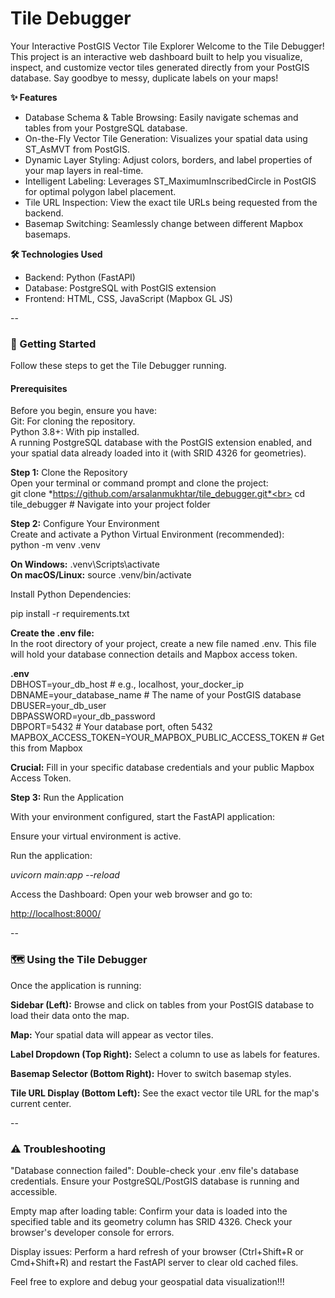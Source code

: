 # **Tile Debugger**<br>
Your Interactive PostGIS Vector Tile Explorer
Welcome to the Tile Debugger! This project is an interactive web dashboard built to help you visualize, inspect, and customize vector tiles generated directly from your PostGIS database. Say goodbye to messy, duplicate labels on your maps!

**✨ Features**<br>
* Database Schema & Table Browsing: Easily navigate schemas and tables from your PostgreSQL database.<br>
* On-the-Fly Vector Tile Generation: Visualizes your spatial data using ST_AsMVT from PostGIS.<br>
* Dynamic Layer Styling: Adjust colors, borders, and label properties of your map layers in real-time.<br>
* Intelligent Labeling: Leverages ST_MaximumInscribedCircle in PostGIS for optimal polygon label placement.<br>
* Tile URL Inspection: View the exact tile URLs being requested from the backend.<br>
* Basemap Switching: Seamlessly change between different Mapbox basemaps.<br>

**🛠️ Technologies Used**<br>
* Backend: Python (FastAPI)<br>
* Database: PostgreSQL with PostGIS extension<br>
* Frontend: HTML, CSS, JavaScript (Mapbox GL JS)<br>

--

### 🚀 Getting Started
Follow these steps to get the Tile Debugger running.

#### Prerequisites
Before you begin, ensure you have:<br>
Git: For cloning the repository.<br>
Python 3.8+: With pip installed.<br>
A running PostgreSQL database with the PostGIS extension enabled, and your spatial data already loaded into it (with SRID 4326 for geometries).<br>

**Step 1:** Clone the Repository<br>
Open your terminal or command prompt and clone the project:<br>
git clone *https://github.com/arsalanmukhtar/tile_debugger.git*<br>
cd tile_debugger # Navigate into your project folder

**Step 2:** Configure Your Environment<br>
Create and activate a Python Virtual Environment (recommended):<br>
python -m venv .venv

**On Windows:** .venv\Scripts\activate<br>
**On macOS/Linux:** source .venv/bin/activate

Install Python Dependencies:

pip install -r requirements.txt

**Create the .env file:**<br>
In the root directory of your project, create a new file named .env. This file will hold your database connection details and Mapbox access token.

**.env**<br>
DBHOST=your_db_host # e.g., localhost, your_docker_ip<br>
DBNAME=your_database_name # The name of your PostGIS database<br>
DBUSER=your_db_user<br>
DBPASSWORD=your_db_password<br>
DBPORT=5432 # Your database port, often 5432<br>
MAPBOX_ACCESS_TOKEN=YOUR_MAPBOX_PUBLIC_ACCESS_TOKEN # Get this from Mapbox

**Crucial:** Fill in your specific database credentials and your public Mapbox Access Token.

**Step 3:** Run the Application

With your environment configured, start the FastAPI application:

Ensure your virtual environment is active.

Run the application:

*uvicorn main:app --reload*

Access the Dashboard:
Open your web browser and go to:

[http://localhost:8000/](http://127.0.0.1:8000/)

--

### **🗺️ Using the Tile Debugger**
Once the application is running:

**Sidebar (Left):** Browse and click on tables from your PostGIS database to load their data onto the map.

**Map:** Your spatial data will appear as vector tiles.

**Label Dropdown (Top Right):** Select a column to use as labels for features.

**Basemap Selector (Bottom Right):** Hover to switch basemap styles.

**Tile URL Display (Bottom Left):** See the exact vector tile URL for the map's current center.

--

### **⚠️ Troubleshooting**
"Database connection failed": Double-check your .env file's database credentials. Ensure your PostgreSQL/PostGIS database is running and accessible.

Empty map after loading table: Confirm your data is loaded into the specified table and its geometry column has SRID 4326. Check your browser's developer console for errors.

Display issues: Perform a hard refresh of your browser (Ctrl+Shift+R or Cmd+Shift+R) and restart the FastAPI server to clear old cached files.

Feel free to explore and debug your geospatial data visualization!!!